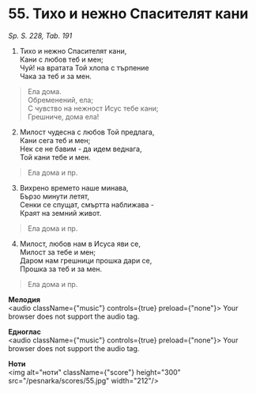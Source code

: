 # 55. Тихо и нежно Спасителят кани

_Sp. S. 228, Tab. 191_

1. Тихо и нежно Спасителят кани,  
Кани с любов теб и мен;  
Чуй! на вратата Той хлопа с търпение  
Чака за теб и за мен.  

> Ела дома.  
> Обременений, ела;  
> С чувство на нежност Исус тебе кани;  
> Грешниче, дома ела!

2. Милост чудесна с любов Той предлага,  
Кани сега теб и мен;  
Нек се не бавим - да идем веднага,  
Той кани тебе и мен.  

> Ела дома и пр.  

3. Вихрено времето наше минава,  
Бързо минути летят,  
Сенки се спущат, смъртта наближава -  
Краят на земний живот.  

> Ела дома и пр.  

4. Милост, любов нам в Исуса яви се,  
Милост за тебе и мен;  
Даром нам грешници прошка дари се,  
Прошка за теб и за мен.  

> Ела дома и пр.

**Мелодия**  
<audio className={"music"} controls={true} preload={"none"}>
    <source src="/pesnarka/mp3/55.mp3" type="audio/mpeg"/>
    Your browser does not support the audio tag.
</audio>

**Едноглас**  
<audio className={"music"} controls={true} preload={"none"}>
    <source src="/pesnarka/transp/55.mp3" type="audio/mpeg"/>
    Your browser does not support the audio tag.
</audio>

**Ноти**  
<img alt="ноти" className={"score"} height="300" src="/pesnarka/scores/55.jpg" width="212"/>
